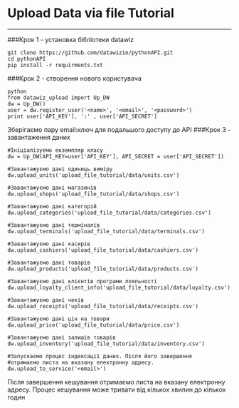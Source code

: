 # Upload Data via file Tutorial
---



###Крок 1 - установка бібліотеки datawiz
```
git clone https://github.com/datawizio/pythonAPI.git
cd pythonAPI
pip install -r requirments.txt
```
###Крок 2 - створення нового користувача
```
python
from datawiz_upload import Up_DW
dw = Up_DW()
user = dw.register_user('<name>', '<email>', '<password>')
print user['API_KEY'], ':' , user['API_SECRET']
```
Зберігаємо пару email:ключ для подальшого доступу до API
###Крок 3 - завантаження даних
```
#Ініціалізуємо екземпляр класу
dw = Up_DW(API_KEY=user['API_KEY'], API_SECRET = user['API_SECRET'])

#Завантажуємо дані одиниць виміру
dw.upload_units('upload_file_tutorial/data/units.csv')

#Завантажуємо дані магазинів
dw.upload_shops('upload_file_tutorial/data/shops.csv')

#Завантажуємо дані категорій
dw.upload_categories('upload_file_tutorial/data/categories.csv')

#Завантажуємо дані терміналів
dw.upload_terminals('upload_file_tutorial/data/terminals.csv')

#Завантажуємо дані касирів
dw.upload_cashiers('upload_file_tutorial/data/cashiers.csv')

#Завантажуємо дані товарів
dw.upload_products('upload_file_tutorial/data/products.csv')

#Завантажуємо дані клієнтів програми лояльності
dw.upload_loyalty_client_info('upload_file_tutorial/data/loyalty.csv')

#Завантажуємо дані чеків
dw.upload_receipts('upload_file_tutorial/data/receipts.csv')

#Завантажуємо дані цін на товари
dw.upload_price('upload_file_tutorial/data/price.csv')

#Завантажуємо дані залишів товарів
dw.upload_inventory('upload_file_tutorial/data/inventory.csv')

#Запускаємо процес індексації даних. Після його завершення
#отримаємо листа на вказану електронну адресу.
dw.upload_to_service('<email>')
```
Після завершення кешування отримаємо листа на вказану електронну адресу. Процес кешування може тривати від кількох хвилин до кількох годин